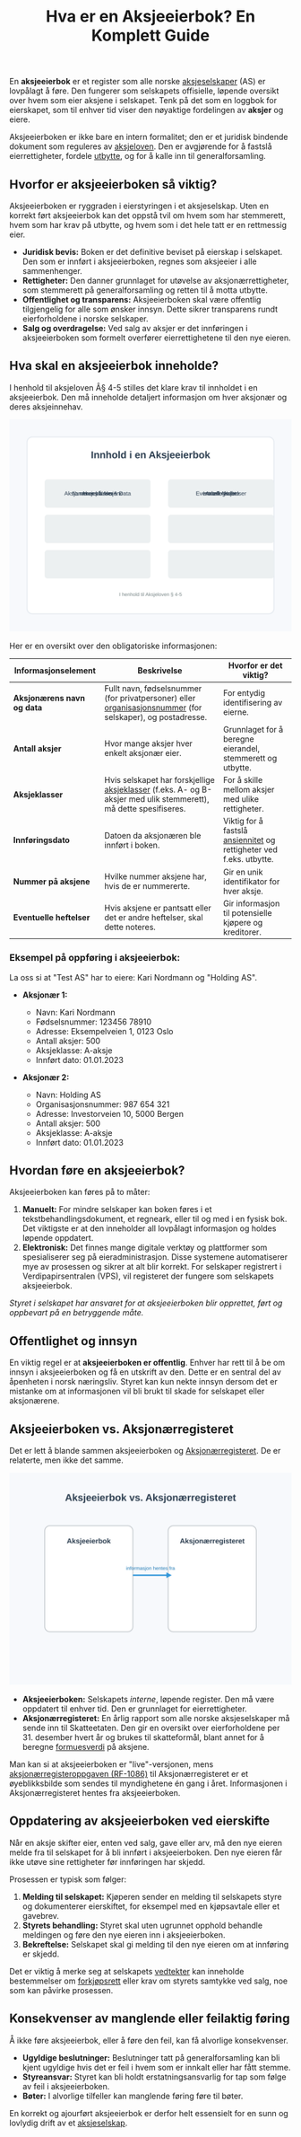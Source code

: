 ﻿---
title: "Hva er en Aksjeeierbok? En Komplett Guide"
meta_title: "Hva er en Aksjeeierbok? En Komplett Guide"
meta_description: 'En **aksjeeierbok** er et register som alle norske [aksjeselskaper](/blogs/regnskap/hva-er-et-aksjeselskap "Hva er et aksjeselskap?") (AS) er lovpålagt å før...'
slug: hva-er-en-aksjeeierbok
type: blog
layout: pages/single
---

En **aksjeeierbok** er et register som alle norske [aksjeselskaper](/blogs/regnskap/hva-er-et-aksjeselskap "Hva er et aksjeselskap?") (AS) er lovpålagt å føre. Den fungerer som selskapets offisielle, løpende oversikt over hvem som eier aksjene i selskapet. Tenk på det som en loggbok for eierskapet, som til enhver tid viser den nøyaktige fordelingen av **aksjer** og eiere.

Aksjeeierboken er ikke bare en intern formalitet; den er et juridisk bindende dokument som reguleres av [aksjeloven](/blogs/regnskap/hva-er-aksjeloven "Hva er aksjeloven?"). Den er avgjørende for å fastslå eierrettigheter, fordele [utbytte](/blogs/regnskap/maskimalt-utbytte "Hva er maksimalt utbytte?"), og for å kalle inn til generalforsamling.

## Hvorfor er aksjeeierboken så viktig?

Aksjeeierboken er ryggraden i eierstyringen i et aksjeselskap. Uten en korrekt ført aksjeeierbok kan det oppstå tvil om hvem som har stemmerett, hvem som har krav på utbytte, og hvem som i det hele tatt er en rettmessig eier.

*   **Juridisk bevis:** Boken er det definitive beviset på eierskap i selskapet. Den som er innført i aksjeeierboken, regnes som aksjeeier i alle sammenhenger.
*   **Rettigheter:** Den danner grunnlaget for utøvelse av aksjonærrettigheter, som stemmerett på generalforsamling og retten til å motta utbytte.
*   **Offentlighet og transparens:** Aksjeeierboken skal være offentlig tilgjengelig for alle som ønsker innsyn. Dette sikrer transparens rundt eierforholdene i norske selskaper.
*   **Salg og overdragelse:** Ved salg av aksjer er det innføringen i aksjeeierboken som formelt overfører eierrettighetene til den nye eieren.

## Hva skal en aksjeeierbok inneholde?

I henhold til aksjeloven Â§ 4-5 stilles det klare krav til innholdet i en aksjeeierbok. Den må inneholde detaljert informasjon om hver aksjonær og deres aksjeinnehav.

![En illustrasjon av en aksjeeierbok](aksjeeierbok-innhold.svg)

Her er en oversikt over den obligatoriske informasjonen:

| Informasjonselement          | Beskrivelse                                                                                                                                 | Hvorfor er det viktig?                                                                                             |
| ---------------------------- | ------------------------------------------------------------------------------------------------------------------------------------------- | ------------------------------------------------------------------------------------------------------------------ |
| **Aksjonærens navn og data** | Fullt navn, fødselsnummer (for privatpersoner) eller [organisasjonsnummer](/blogs/regnskap/hva-er-organisasjonsnummer "Hva er et organisasjonsnummer?") (for selskaper), og postadresse. | For entydig identifisering av eierne.                                                                              |
| **Antall aksjer**            | Hvor mange aksjer hver enkelt aksjonær eier.                                                                                                | Grunnlaget for å beregne eierandel, stemmerett og utbytte.                                                           |
| **Aksjeklasser**             | Hvis selskapet har forskjellige [aksjeklasser](/blogs/regnskap/hva-er-aksjeklasser "Hva er aksjeklasser?") (f.eks. A- og B-aksjer med ulik stemmerett), må dette spesifiseres. | For å skille mellom aksjer med ulike rettigheter.                                                                  |
| **Innføringsdato**           | Datoen da aksjonæren ble innført i boken.                                                                                                   | Viktig for å fastslå [ansiennitet](/blogs/regnskap/ansiennitet "Ansiennitet - Komplett Guide til Ansiennitet i Norsk Regnskap og Arbeidsrett") og rettigheter ved f.eks. utbytte.                                                  |
| **Nummer på aksjene**        | Hvilke nummer aksjene har, hvis de er nummererte.                                                                                           | Gir en unik identifikator for hver aksje.                                                                          |
| **Eventuelle heftelser**     | Hvis aksjene er pantsatt eller det er andre heftelser, skal dette noteres.                                                                  | Gir informasjon til potensielle kjøpere og kreditorer.                                                             |

### Eksempel på oppføring i aksjeeierbok:

La oss si at "Test AS" har to eiere: Kari Nordmann og "Holding AS".

*   **Aksjonær 1:**
    *   Navn: Kari Nordmann
    *   Fødselsnummer: 123456 78910
    *   Adresse: Eksempelveien 1, 0123 Oslo
    *   Antall aksjer: 500
    *   Aksjeklasse: A-aksje
    *   Innført dato: 01.01.2023

*   **Aksjonær 2:**
    *   Navn: Holding AS
    *   Organisasjonsnummer: 987 654 321
    *   Adresse: Investorveien 10, 5000 Bergen
    *   Antall aksjer: 500
    *   Aksjeklasse: A-aksje
    *   Innført dato: 01.01.2023

## Hvordan føre en aksjeeierbok?

Aksjeeierboken kan føres på to måter:

1.  **Manuelt:** For mindre selskaper kan boken føres i et tekstbehandlingsdokument, et regneark, eller til og med i en fysisk bok. Det viktigste er at den inneholder all lovpålagt informasjon og holdes løpende oppdatert.
2.  **Elektronisk:** Det finnes mange digitale verktøy og plattformer som spesialiserer seg på eieradministrasjon. Disse systemene automatiserer mye av prosessen og sikrer at alt blir korrekt. For selskaper registrert i Verdipapirsentralen (VPS), vil registeret der fungere som selskapets aksjeeierbok.

*Styret i selskapet har ansvaret for at aksjeeierboken blir opprettet, ført og oppbevart på en betryggende måte.*

## Offentlighet og innsyn

En viktig regel er at **aksjeeierboken er offentlig**. Enhver har rett til å be om innsyn i aksjeeierboken og få en utskrift av den. Dette er en sentral del av åpenheten i norsk næringsliv. Styret kan kun nekte innsyn dersom det er mistanke om at informasjonen vil bli brukt til skade for selskapet eller aksjonærene.

## Aksjeeierboken vs. Aksjonærregisteret

Det er lett å blande sammen aksjeeierboken og [Aksjonærregisteret](/blogs/regnskap/hva-er-aksjonaerregisteret "Hva er Aksjonærregisteret?"). De er relaterte, men ikke det samme.

![En illustrasjon som viser forskjellen mellom aksjeeierbok og aksjonærregisteret](aksjeeierbok-vs-aksjonaerregisteret.svg)

*   **Aksjeeierboken:** Selskapets *interne*, løpende register. Den må være oppdatert til enhver tid. Den er grunnlaget for eierrettigheter.
*   **Aksjonærregisteret:** En årlig rapport som alle norske aksjeselskaper må sende inn til Skatteetaten. Den gir en oversikt over eierforholdene per 31. desember hvert år og brukes til skatteformål, blant annet for å beregne [formuesverdi](/blogs/regnskap/hva-er-formuesverdi "Hva er formuesverdi?") på aksjene.

Man kan si at aksjeeierboken er "live"-versjonen, mens [aksjonærregisteroppgaven (RF-1086)](/blogs/regnskap/aksjonaerregisteroppgave "Hva er Aksjonærregisteroppgave? Komplett Guide til Årlig Rapportering") til Aksjonærregisteret er et øyeblikksbilde som sendes til myndighetene én gang i året. Informasjonen i Aksjonærregisteret hentes fra aksjeeierboken.

## Oppdatering av aksjeeierboken ved eierskifte

Når en aksje skifter eier, enten ved salg, gave eller arv, må den nye eieren melde fra til selskapet for å bli innført i aksjeeierboken. Den nye eieren får ikke utøve sine rettigheter før innføringen har skjedd.

Prosessen er typisk som følger:

1.  **Melding til selskapet:** Kjøperen sender en melding til selskapets styre og dokumenterer eierskiftet, for eksempel med en kjøpsavtale eller et gavebrev.
2.  **Styrets behandling:** Styret skal uten ugrunnet opphold behandle meldingen og føre den nye eieren inn i aksjeeierboken.
3.  **Bekreftelse:** Selskapet skal gi melding til den nye eieren om at innføring er skjedd.

Det er viktig å merke seg at selskapets [vedtekter](/blogs/regnskap/hva-er-vedtekter-for-aksjeselskap "Hva er vedtekter for aksjeselskap?") kan inneholde bestemmelser om [forkjøpsrett](/blogs/regnskap/forkjopsrett "Hva er en Forkjøpsrett? Retten til å kjøpe aksjer før eksterne") eller krav om styrets samtykke ved salg, noe som kan påvirke prosessen.

## Konsekvenser av manglende eller feilaktig føring

Å ikke føre aksjeeierbok, eller å føre den feil, kan få alvorlige konsekvenser.

*   **Ugyldige beslutninger:** Beslutninger tatt på generalforsamling kan bli kjent ugyldige hvis det er feil i hvem som er innkalt eller har fått stemme.
*   **Styreansvar:** Styret kan bli holdt erstatningsansvarlig for tap som følge av feil i aksjeeierboken.
*   **Bøter:** I alvorlige tilfeller kan manglende føring føre til bøter.

En korrekt og ajourført aksjeeierbok er derfor helt essensielt for en sunn og lovlydig drift av et [aksjeselskap](/blogs/regnskap/hva-er-et-aksjeselskap "Hva er et aksjeselskap?").










